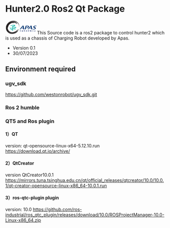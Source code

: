 
# Hunter2.0 Ros2 Qt Package
 <img src="ros2_qt_template/resource/images/APAS.jpg" width="100">This Source code is a ros2 package to control hunter2 which is used as a chassis of Charging Robot developed by Apas.
- Version 0.1
- 30/07/2023

## Environment required
### ugv_sdk 
  https://github.com/westonrobot/ugv_sdk.git
### Ros 2 humble

### QT5 and Ros plugin

#### 1）QT 
  version: qt-opensource-linux-x64-5.12.10.run
  https://download.qt.io/archive/
  
#### 2）QtCreator
   version QtCreator10.0.1
   https://mirrors.tuna.tsinghua.edu.cn/qt/official_releases/qtcreator/10.0/10.0.1/qt-creator-opensource-linux-x86_64-10.0.1.run
   
#### 3）ros-qtc-plugin plugin
  version:  10.0
  https://github.com/ros-industrial/ros_qtc_plugin/releases/download/10.0/ROSProjectManager-10.0-Linux-x86_64.zip


